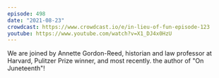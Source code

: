 ```yaml
---
episode: 498
date: "2021-08-23"
crowdcast: https://www.crowdcast.io/e/in-lieu-of-fun-episode-123
youtube: https://www.youtube.com/watch?v=X1_DJ4x0HzU
---
```

We are joined by Annette Gordon-Reed, historian and law professor at Harvard, Pulitzer Prize winner, and most recently. the author of "On Juneteenth"!
